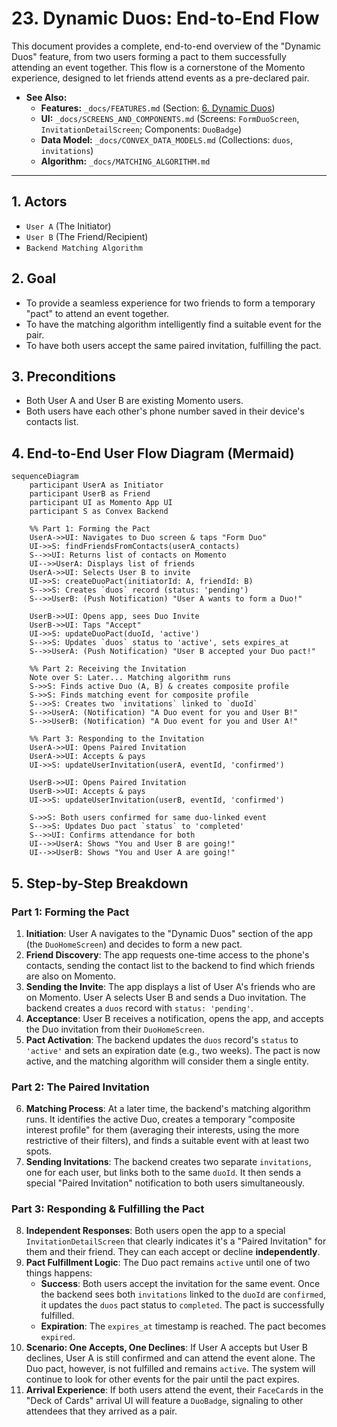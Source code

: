 # 23. Dynamic Duos: End-to-End Flow

This document provides a complete, end-to-end overview of the "Dynamic Duos" feature, from two users forming a pact to them successfully attending an event together. This flow is a cornerstone of the Momento experience, designed to let friends attend events as a pre-declared pair.

- **See Also:**
  - **Features:** `_docs/FEATURES.md` (Section: [6. Dynamic Duos](#6-dynamic-duos-attend-with-a-friend))
  - **UI:** `_docs/SCREENS_AND_COMPONENTS.md` (Screens: `FormDuoScreen`, `InvitationDetailScreen`; Components: `DuoBadge`)
  - **Data Model:** `_docs/CONVEX_DATA_MODELS.md` (Collections: `duos`, `invitations`)
  - **Algorithm:** `_docs/MATCHING_ALGORITHM.md`

---

## 1. Actors

- `User A` (The Initiator)
- `User B` (The Friend/Recipient)
- `Backend Matching Algorithm`

## 2. Goal

- To provide a seamless experience for two friends to form a temporary "pact" to attend an event together.
- To have the matching algorithm intelligently find a suitable event for the pair.
- To have both users accept the same paired invitation, fulfilling the pact.

## 3. Preconditions

- Both User A and User B are existing Momento users.
- Both users have each other's phone number saved in their device's contacts list.

## 4. End-to-End User Flow Diagram (Mermaid)

```mermaid
sequenceDiagram
    participant UserA as Initiator
    participant UserB as Friend
    participant UI as Momento App UI
    participant S as Convex Backend

    %% Part 1: Forming the Pact
    UserA->>UI: Navigates to Duo screen & taps "Form Duo"
    UI->>S: findFriendsFromContacts(userA_contacts)
    S-->>UI: Returns list of contacts on Momento
    UI-->>UserA: Displays list of friends
    UserA->>UI: Selects User B to invite
    UI->>S: createDuoPact(initiatorId: A, friendId: B)
    S-->>S: Creates `duos` record (status: 'pending')
    S-->>UserB: (Push Notification) "User A wants to form a Duo!"

    UserB->>UI: Opens app, sees Duo Invite
    UserB->>UI: Taps "Accept"
    UI->>S: updateDuoPact(duoId, 'active')
    S-->>S: Updates `duos` status to 'active', sets expires_at
    S-->>UserA: (Push Notification) "User B accepted your Duo pact!"

    %% Part 2: Receiving the Invitation
    Note over S: Later... Matching algorithm runs
    S->>S: Finds active Duo (A, B) & creates composite profile
    S->>S: Finds matching event for composite profile
    S-->>S: Creates two `invitations` linked to `duoId`
    S-->>UserA: (Notification) "A Duo event for you and User B!"
    S-->>UserB: (Notification) "A Duo event for you and User A!"

    %% Part 3: Responding to the Invitation
    UserA->>UI: Opens Paired Invitation
    UserA->>UI: Accepts & pays
    UI->>S: updateUserInvitation(userA, eventId, 'confirmed')

    UserB->>UI: Opens Paired Invitation
    UserB->>UI: Accepts & pays
    UI->>S: updateUserInvitation(userB, eventId, 'confirmed')

    S->>S: Both users confirmed for same duo-linked event
    S-->>S: Updates Duo pact `status` to 'completed'
    S-->>UI: Confirms attendance for both
    UI-->>UserA: Shows "You and User B are going!"
    UI-->>UserB: Shows "You and User A are going!"
```

## 5. Step-by-Step Breakdown

### Part 1: Forming the Pact

1.  **Initiation**: User A navigates to the "Dynamic Duos" section of the app (the `DuoHomeScreen`) and decides to form a new pact.
2.  **Friend Discovery**: The app requests one-time access to the phone's contacts, sending the contact list to the backend to find which friends are also on Momento.
3.  **Sending the Invite**: The app displays a list of User A's friends who are on Momento. User A selects User B and sends a Duo invitation. The backend creates a `duos` record with `status: 'pending'`.
4.  **Acceptance**: User B receives a notification, opens the app, and accepts the Duo invitation from their `DuoHomeScreen`.
5.  **Pact Activation**: The backend updates the `duos` record's `status` to `'active'` and sets an expiration date (e.g., two weeks). The pact is now active, and the matching algorithm will consider them a single entity.

### Part 2: The Paired Invitation

6.  **Matching Process**: At a later time, the backend's matching algorithm runs. It identifies the active Duo, creates a temporary "composite interest profile" for them (averaging their interests, using the more restrictive of their filters), and finds a suitable event with at least two spots.
7.  **Sending Invitations**: The backend creates two separate `invitations`, one for each user, but links both to the same `duoId`. It then sends a special "Paired Invitation" notification to both users simultaneously.

### Part 3: Responding & Fulfilling the Pact

8.  **Independent Responses**: Both users open the app to a special `InvitationDetailScreen` that clearly indicates it's a "Paired Invitation" for them and their friend. They can each accept or decline **independently**.
9.  **Pact Fulfillment Logic**: The Duo pact remains `active` until one of two things happens:
    - **Success**: Both users accept the invitation for the same event. Once the backend sees both `invitations` linked to the `duoId` are `confirmed`, it updates the `duos` pact status to `completed`. The pact is successfully fulfilled.
    - **Expiration**: The `expires_at` timestamp is reached. The pact becomes `expired`.
10. **Scenario: One Accepts, One Declines**: If User A accepts but User B declines, User A is still confirmed and can attend the event alone. The Duo pact, however, is not fulfilled and remains `active`. The system will continue to look for other events for the pair until the pact expires.
11. **Arrival Experience**: If both users attend the event, their `FaceCard`s in the "Deck of Cards" arrival UI will feature a `DuoBadge`, signaling to other attendees that they arrived as a pair.
